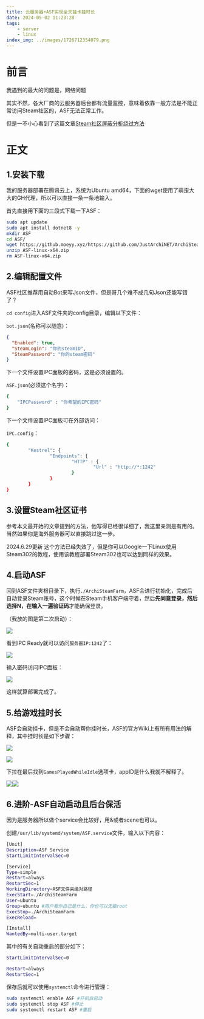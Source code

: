 ```yaml
---
title: 云服务器+ASF实现全天挂卡挂时长
date: 2024-05-02 11:23:28
tags: 
    - server
    - linux
index_img: ../images/1726712354079.png
---
```



# 前言
我遇到的最大的问题是，网络问题

其实不然，各大厂商的云服务器后台都有流量监控，意味着依靠一般方法是不能正常访问Steam社区的，ASF无法正常工作。

但是一不小心看到了这篇文章[Steam社区屏蔽分析绕过方法](https://www.cnblogs.com/night-ray/articles/15964334.html)

# 正文

## 1.安装下载

我的服务器部署在腾讯云上，系统为Ubuntu amd64，下面的wget使用了萌歪大大的GH代理，所以可以直接一条一条地输入。

首先直接用下面的三段式下载一下ASF：

```bash
sudo apt update
sudo apt install dotnet8 -y
mkdir ASF
cd ASF/
wget https://github.moeyy.xyz/https://github.com/JustArchiNET/ArchiSteamFarm/releases/download/6.0.2.6/ASF-linux-x64.zip
unzip ASF-linux-x64.zip
rm ASF-linux-x64.zip
```

## 2.编辑配置文件

ASF社区推荐用自动Bot来写Json文件，但是哥几个难不成几句Json还能写错了？

`cd config`进入ASF文件夹的config目录，编辑以下文件：

`bot.json`(名称可以随意)：

```json
{
  "Enabled": true,
  "SteamLogin": "你的steamID",
  "SteamPassword": "你的steam密码"
}
```

下一个文件设置IPC面板的密码，这是必须设置的。

`ASF.json`(必须这个名字)：

```bash
{
	"IPCPassword" : "你希望的IPC密码"
}
```

下一个文件设置IPC面板可在外部访问：

`IPC.config`：

```bash
{
        "Kestrel": {
                "Endpoints": {
                        "HTTP" : {
                                "Url" : "http://*:1242"
                        }
                }
        }
}
```

## 3.设置Steam社区证书

参考本文最开始的文章提到的方法，他写得已经很详细了，我这里亲测是有用的。当然如果你是海外服务器可以直接跳过这一步。

2024.6.29更新
这个方法已经失效了，但是你可以Google一下Linux使用Steam302的教程，使用该教程部署Steam302也可以达到同样的效果。

## 4.启动ASF

回到ASF文件夹根目录下，执行`./ArchiSteamFarm`，ASF会进行初始化，完成后自动登录Steam账号，这个时候在Steam手机客户端守着，然后**先同意登录，然后选择N，在输入一遍验证码**才能确保登录。


（我放的图是第二次启动）：

![](../images/1726712353952.png)

看到IPC Ready就可以访问`服务器IP:1242`了：

![](../images/1726712354079.png)

输入密码访问IPC面板：

![](../images/1726712354130.png)

这样就算部署完成了。


## 5.给游戏挂时长

ASF会自动挂卡，但是不会自动帮你挂时长，ASF的官方Wiki上有所有用法的解释，其中挂时长是如下步骤：



![](../images/1726712354186.png)

![](../images/1726712354224.png)


下拉在最后找到`GamesPlayedWhileIdle`选项卡，appID是什么我就不解释了。



![](../images/1726712354285.png)![](../images/1726712354387.png)
## 6.进阶-ASF自动启动且后台保活

因为是服务器所以做个service会比较好，用&或者scene也可以。

创建`/usr/lib/systemd/system/ASF.service`文件，输入以下内容：

```bash
[Unit]
Description=ASF Service
StartLimitIntervalSec=0

[Service]
Type=simple
Restart=always
RestartSec=1
WorkingDirectory=ASF文件夹绝对路径
ExecStart=./ArchiSteamFarm
User=ubuntu
Group=ubuntu #用户看你自己是什么，你也可以无脑root
ExecStop=./ArchiSteamFarm
ExecReload= 

[Install]
WantedBy=multi-user.target
```

其中的有关自动重启的部分如下：

```bash
StartLimitIntervalSec=0

Restart=always
RestartSec=1
```

保存后就可以使用`systemctl`命令进行管理：

```bash
sudo systemctl enable ASF #开机自启动
sudo systemctl stop ASF #停止
sudo systemctl restart ASF #重启
```



